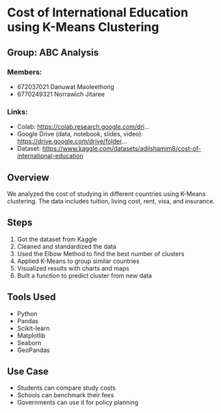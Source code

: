 # Cost of International Education using K-Means Clustering

## Group: ABC Analysis

### Members:
- 672037021 Danuwat Maoleethong  
- 6770249321 Norrawich Jitaree  

### Links:
- Colab: https://colab.research.google.com/dri...
- Google Drive (data, notebook, slides, video): https://drive.google.com/drive/folder...
- Dataset: https://www.kaggle.com/datasets/adilshamim8/cost-of-international-education

## Overview

We analyzed the cost of studying in different countries using K-Means clustering. The data includes tuition, living cost, rent, visa, and insurance.

## Steps

1. Got the dataset from Kaggle  
2. Cleaned and standardized the data  
3. Used the Elbow Method to find the best number of clusters  
4. Applied K-Means to group similar countries  
5. Visualized results with charts and maps  
6. Built a function to predict cluster from new data

## Tools Used

- Python  
- Pandas  
- Scikit-learn  
- Matplotlib  
- Seaborn  
- GeoPandas

## Use Case

- Students can compare study costs  
- Schools can benchmark their fees  
- Governments can use it for policy planning
